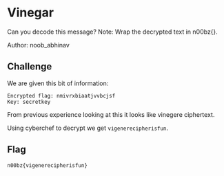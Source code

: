 # Vinegar

Can you decode this message? Note: Wrap the decrypted text in n00bz{}.

Author: noob_abhinav

## Challenge

We are given this bit of information:
```
Encrypted flag: nmivrxbiaatjvvbcjsf
Key: secretkey
```

From previous experience looking at this it looks like vinegere ciphertext. 

Using cyberchef to decrypt we get `vigenerecipherisfun`.

## Flag

`n00bz{vigenerecipherisfun}`